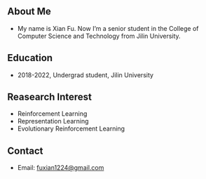 ## About Me
- My name is Xian Fu. Now I’m a senior student in the College of Computer Science and Technology from Jilin University.


## Education
- 2018-2022, Undergrad student, Jilin University


## Reasearch Interest
- Reinforcement Learning
- Representation Learning
- Evolutionary Reinforcement Learning

<!--
## Books I'm learning
- **Reinforcement Learning** _an introduction_<br>
　　　by Richard Sutton and Andrew Barto    
- **Multiagent Systems**  _Algorithmic, Game-Theoretic, and Logical Foundations_<br>
　　　by Yoav Shoham
-->
 
## Contact
- Email: fuxian1224@gmail.com
